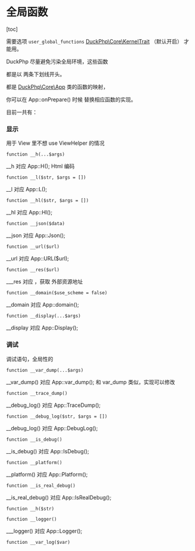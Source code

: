 # 全局函数
[toc]

需要选项 `user_global_functions`  [DuckPhp\Core\KernelTrait](Core-KernelTrait.md)   （默认开启） 才能用。

DuckPhp 尽量避免污染全局环境，这些函数

都是以 两条下划线开头。

都是  [DuckPhp\Core\App](Core-App.md) 类的函数的映射，


你可以在 App::onPrepare() 时候 替换相应函数的实现。


目前一共有：

### 显示

用于 View 里不想  use ViewHelper 的情况

    function __h(...$args)
\_\_h 对应 App::H(); Html 编码

    function __l($str, $args = [])
\_\_l 对应 App::L();

    function __hl($str, $args = [])
\_\_hl 对应 App::Hl();

    function __json($data)
\_\_json 对应 App::Json(); 

    function __url($url)
\_\_url 对应 App::URL($url);

    function __res($url)
\_\__res 对应 ，获取 外部资源地址

    function __domain($use_scheme = false)
\_\_domain 对应 App::domain();

    function __display(...$args)
\_\_display 对应 App::Display();

### 调试

调试语句，全局性的

    function __var_dump(...$args)
\_\_var_dump() 对应 App::var_dump();  和 var_dump 类似，实现可以修改

    function __trace_dump()
\_\_debug_log() 对应 App::TraceDump();

    function __debug_log($str, $args = [])
\_\_debug_log() 对应 App::DebugLog();

    function __is_debug()
\_\_is_debug() 对应 App::IsDebug();

    function __platform()
\_\_platform() 对应 App::Platform();

    function __is_real_debug()
\_\_is_real_debug() 对应 App::IsRealDebug();

    function __h($str)
    
    function __logger()
\_\__logger() 对应 App::Logger();


    function __var_log($var)

